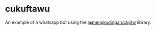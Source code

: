 # cukuftawu

An example of a whatsapp bot using the [@mengkodingan/ckptw](https://github.com/Mengkodingan/ckptw) library.